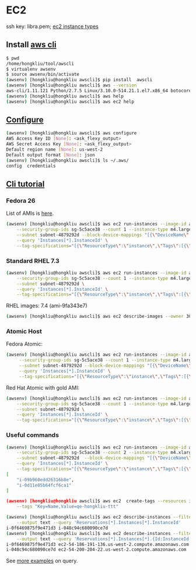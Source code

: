 # EC2
ssh key: libra.pem; [ec2 instance types](https://aws.amazon.com/ec2/instance-types/)

## Install [aws cli](http://docs.aws.amazon.com/cli/latest/userguide/installing.html)

```sh
$ pwd
/home/hongkliu/tool/awscli
$ virtualenv awsenv
$ source awsenv/bin/activate
(awsenv) [hongkliu@hongkliu awscli]$ pip install  awscli
(awsenv) [hongkliu@hongkliu awscli]$ aws --version
aws-cli/1.11.121 Python/2.7.5 Linux/3.10.0-514.21.1.el7.x86_64 botocore/1.5.84
(awsenv) [hongkliu@hongkliu awscli]$ aws help
(awsenv) [hongkliu@hongkliu awscli]$ aws ec2 help

```


## [Configure](http://docs.aws.amazon.com/cli/latest/userguide/cli-chap-getting-started.html)

```sh
(awsenv) [hongkliu@hongkliu awscli]$ aws configure
AWS Access Key ID [None]: <ask_flexy_output>
AWS Secret Access Key [None]: <ask_flexy_output>
Default region name [None]: us-west-2
Default output format [None]: json
(awsenv) [hongkliu@hongkliu awscli]$ ls ~/.aws/
config  credentials
```

## [Cli tutorial](http://docs.aws.amazon.com/cli/latest/userguide/tutorial-ec2-ubuntu.html)

### Fedora 26
List of AMIs is [here](https://alt.fedoraproject.org/cloud/).

```sh
(awsenv) [hongkliu@hongkliu awscli]$ aws ec2 run-instances --image-id ami-2c1c0f55 \
    --security-group-ids sg-5c5ace38 --count 1 --instance-type m4.large --key-name id_rsa_perf \
    --subnet subnet-4879292d --block-device-mappings "[{\"DeviceName\":\"/dev/sda1\", \"Ebs\":{\"VolumeSize\": 30}}]" \
    --query 'Instances[*].InstanceId' \
    --tag-specifications="[{\"ResourceType\":\"instance\",\"Tags\":[{\"Key\":\"Name\",\"Value\":\"qe-hongkliu-fedora26-test\"}]}]"
```

### Standard RHEL 7.3

```sh
(awsenv) [hongkliu@hongkliu awscli]$ aws ec2 run-instances --image-id ami-b55a51cc \
    --security-group-ids sg-5c5ace38 --count 1 --instance-type m4.large --key-name id_rsa_perf \
    --subnet subnet-4879292d \
    --query 'Instances[*].InstanceId' \
    --tag-specifications="[{\"ResourceType\":\"instance\",\"Tags\":[{\"Key\":\"Name\",\"Value\":\"qe-hongkliu-rhel73-test\"}]}]"
```

RHEL images: 7.4 (ami-9fa343e7)

```sh
(awsenv) [hongkliu@hongkliu awscli]$ aws ec2 describe-images --owner 309956199498 --output text --region us-west-2 | grep "RHEL-7.4" | grep -v Beta
```


### Atomic Host

Fedora Atomic:

```sh
(awsenv) [hongkliu@hongkliu awscli]$ aws ec2 run-instances --image-id ami-b11febc9 \
     --security-group-ids sg-5c5ace38 --count 1 --instance-type m4.large --key-name id_rsa_perf \
     --subnet subnet-4879292d --block-device-mappings "[{\"DeviceName\":\"/dev/sda1\", \"Ebs\":{\"VolumeSize\": 60}}]" \
     --query 'Instances[*].InstanceId' \
     --tag-specifications="[{\"ResourceType\":\"instance\",\"Tags\":[{\"Key\":\"Name\",\"Value\":\"qe-hongkliu-atomic-test\"}]}]"

```

Red Hat Atomic with gold AMI:

```sh
(awsenv) [hongkliu@hongkliu awscli]$ aws ec2 run-instances --image-id ami-424cb83a \
    --security-group-ids sg-5c5ace38 --count 1 --instance-type m4.large --key-name id_rsa_perf \
    --subnet subnet-4879292d \
    --query 'Instances[*].InstanceId' \
    --tag-specifications="[{\"ResourceType\":\"instance\",\"Tags\":[{\"Key\":\"Name\",\"Value\":\"qe-hongkliu-atomic-test\"}]}]"
```

### Useful commands

```sh
(awsenv) [hongkliu@hongkliu awscli]$ aws ec2 run-instances --image-id ami-f2d3cd8b \
    --security-group-ids sg-5c5ace38 --count 2 --instance-type m4.xlarge --key-name id_rsa_perf \
    --subnet subnet-4879292d  --block-device-mappings "[{\"DeviceName\":\"/dev/sdb\", \"Ebs\":{\"VolumeSize\": 60}}]" \
    --query 'Instances[*].InstanceId' \
    --tag-specifications="[{\"ResourceType\":\"instance\",\"Tags\":[{\"Key\":\"Name\",\"Value\":\"qe-hongkliu-test\"}]}]"
[
    "i-09b960edd26316b8e", 
    "i-0d11e05b64fcf6ca1"
]

(awsenv) [hongkliu@hongkliu awscli]$ aws ec2  create-tags --resources i-0f6469875f9e471d3 \
    --tags "Key=Name,Value=qe-hongkliu-ttt"

(awsenv) [hongkliu@hongkliu awscli]$ aws ec2 describe-instances --filters 'Name=tag:Name,Values=*qe-hongkliu-ttt*' \
    --output text --query 'Reservations[*].Instances[*].InstanceId'
i-0f6469875f9e471d3	i-048c94c680090ce7d
(awsenv) [hongkliu@hongkliu awscli]$ aws ec2 describe-instances --filters 'Name=tag:Name,Values=*qe-hongkliu-ttt*' \
    --output text --query 'Reservations[*].Instances[*].{Id:InstanceId, Name:PublicDnsName}'
i-0f6469875f9e471d3	ec2-54-186-191-136.us-west-2.compute.amazonaws.com
i-048c94c680090ce7d	ec2-54-200-204-22.us-west-2.compute.amazonaws.com
```

See [more examples](http://docs.aws.amazon.com/cli/latest/userguide/controlling-output.html) on query.
